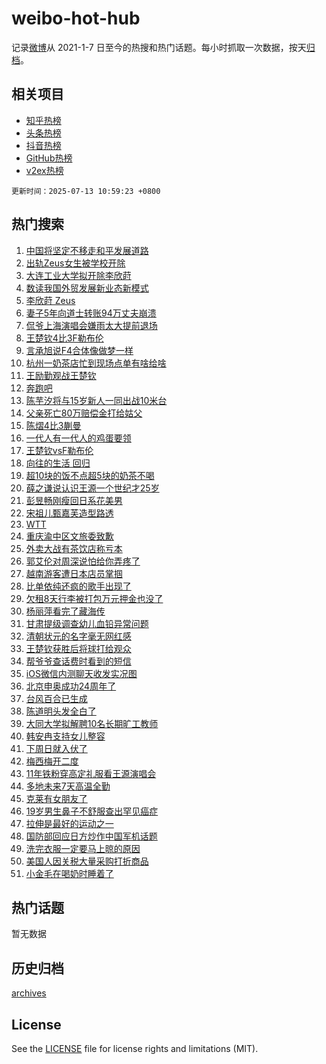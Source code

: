 # weibo-hot-hub

记录[微博](https://www.weibo.com)从 2021-1-7 日至今的热搜和热门话题。每小时抓取一次数据，按天[归档](archives)。

## 相关项目

- [知乎热榜](https://github.com/lonnyzhang423/zhihu-hot-hub)
- [头条热榜](https://github.com/lonnyzhang423/toutiao-hot-hub)
- [抖音热榜](https://github.com/lonnyzhang423/douyin-hot-hub)
- [GitHub热榜](https://github.com/lonnyzhang423/github-hot-hub)
- [v2ex热榜](https://github.com/lonnyzhang423/v2ex-hot-hub)


`更新时间：2025-07-13 10:59:23 +0800`

## 热门搜索

1. [中国将坚定不移走和平发展道路](https://m.weibo.cn/search?containerid=100103type%3D1%26t%3D10%26q%3D%23%E4%B8%AD%E5%9B%BD%E5%B0%86%E5%9D%9A%E5%AE%9A%E4%B8%8D%E7%A7%BB%E8%B5%B0%E5%92%8C%E5%B9%B3%E5%8F%91%E5%B1%95%E9%81%93%E8%B7%AF%23&stream_entry_id=51&isnewpage=1&extparam=seat%3D1%26cate%3D10103%26stream_entry_id%3D51%26filter_type%3Drealtimehot%26pos%3D0%26c_type%3D51%26dgr%3D0%26q%3D%2523%25E4%25B8%25AD%25E5%259B%25BD%25E5%25B0%2586%25E5%259D%259A%25E5%25AE%259A%25E4%25B8%258D%25E7%25A7%25BB%25E8%25B5%25B0%25E5%2592%258C%25E5%25B9%25B3%25E5%258F%2591%25E5%25B1%2595%25E9%2581%2593%25E8%25B7%25AF%2523%26display_time%3D1752375562%26pre_seqid%3D175237556250000559135)
1. [出轨Zeus女生被学校开除](https://m.weibo.cn/search?containerid=100103type%3D1%26t%3D10%26q%3D%E5%87%BA%E8%BD%A8Zeus%E5%A5%B3%E7%94%9F%E8%A2%AB%E5%AD%A6%E6%A0%A1%E5%BC%80%E9%99%A4&stream_entry_id=31&isnewpage=1&extparam=seat%3D1%26cate%3D5001%26stream_entry_id%3D31%26flag%3D1%26lcate%3D5001%26band_rank%3D1%26pos%3D0%26filter_type%3Drealtimehot%26q%3D%25E5%2587%25BA%25E8%25BD%25A8Zeus%25E5%25A5%25B3%25E7%2594%259F%25E8%25A2%25AB%25E5%25AD%25A6%25E6%25A0%25A1%25E5%25BC%2580%25E9%2599%25A4%26c_type%3D31%26dgr%3D0%26realpos%3D1%26display_time%3D1752375562%26pre_seqid%3D175237556250000559135)
1. [大连工业大学拟开除李欣莳](https://m.weibo.cn/search?containerid=100103type%3D1%26t%3D10%26q%3D%23%E5%A4%A7%E8%BF%9E%E5%B7%A5%E4%B8%9A%E5%A4%A7%E5%AD%A6%E6%8B%9F%E5%BC%80%E9%99%A4%E6%9D%8E%E6%AC%A3%E8%8E%B3%23&stream_entry_id=31&isnewpage=1&extparam=seat%3D1%26cate%3D5001%26stream_entry_id%3D31%26flag%3D1%26lcate%3D5001%26band_rank%3D2%26pos%3D1%26filter_type%3Drealtimehot%26q%3D%2523%25E5%25A4%25A7%25E8%25BF%259E%25E5%25B7%25A5%25E4%25B8%259A%25E5%25A4%25A7%25E5%25AD%25A6%25E6%258B%259F%25E5%25BC%2580%25E9%2599%25A4%25E6%259D%258E%25E6%25AC%25A3%25E8%258E%25B3%2523%26c_type%3D31%26dgr%3D0%26realpos%3D2%26display_time%3D1752375562%26pre_seqid%3D175237556250000559135)
1. [数读我国外贸发展新业态新模式](https://m.weibo.cn/search?containerid=100103type%3D1%26t%3D10%26q%3D%23%E6%95%B0%E8%AF%BB%E6%88%91%E5%9B%BD%E5%A4%96%E8%B4%B8%E5%8F%91%E5%B1%95%E6%96%B0%E4%B8%9A%E6%80%81%E6%96%B0%E6%A8%A1%E5%BC%8F%23&stream_entry_id=31&isnewpage=1&extparam=seat%3D1%26cate%3D5001%26stream_entry_id%3D31%26flag%3D0%26lcate%3D5001%26band_rank%3D3%26pos%3D2%26filter_type%3Drealtimehot%26q%3D%2523%25E6%2595%25B0%25E8%25AF%25BB%25E6%2588%2591%25E5%259B%25BD%25E5%25A4%2596%25E8%25B4%25B8%25E5%258F%2591%25E5%25B1%2595%25E6%2596%25B0%25E4%25B8%259A%25E6%2580%2581%25E6%2596%25B0%25E6%25A8%25A1%25E5%25BC%258F%2523%26c_type%3D31%26dgr%3D0%26realpos%3D3%26display_time%3D1752375562%26pre_seqid%3D175237556250000559135)
1. [李欣莳 Zeus](https://m.weibo.cn/search?containerid=100103type%3D1%26t%3D10%26q%3D%E6%9D%8E%E6%AC%A3%E8%8E%B3+Zeus&stream_entry_id=31&isnewpage=1&extparam=seat%3D1%26cate%3D5001%26stream_entry_id%3D31%26flag%3D1%26lcate%3D5001%26band_rank%3D4%26pos%3D3%26filter_type%3Drealtimehot%26q%3D%25E6%259D%258E%25E6%25AC%25A3%25E8%258E%25B3%2520Zeus%26c_type%3D31%26dgr%3D0%26realpos%3D4%26display_time%3D1752375562%26pre_seqid%3D175237556250000559135)
1. [妻子5年向道士转账94万丈夫崩溃](https://m.weibo.cn/search?containerid=100103type%3D1%26t%3D10%26q%3D%23%E5%A6%BB%E5%AD%905%E5%B9%B4%E5%90%91%E9%81%93%E5%A3%AB%E8%BD%AC%E8%B4%A694%E4%B8%87%E4%B8%88%E5%A4%AB%E5%B4%A9%E6%BA%83%23&stream_entry_id=31&isnewpage=1&extparam=seat%3D1%26cate%3D5001%26stream_entry_id%3D31%26flag%3D0%26lcate%3D5001%26band_rank%3D5%26pos%3D4%26filter_type%3Drealtimehot%26q%3D%2523%25E5%25A6%25BB%25E5%25AD%25905%25E5%25B9%25B4%25E5%2590%2591%25E9%2581%2593%25E5%25A3%25AB%25E8%25BD%25AC%25E8%25B4%25A694%25E4%25B8%2587%25E4%25B8%2588%25E5%25A4%25AB%25E5%25B4%25A9%25E6%25BA%2583%2523%26c_type%3D31%26dgr%3D0%26realpos%3D5%26display_time%3D1752375562%26pre_seqid%3D175237556250000559135)
1. [侃爷上海演唱会嫌雨太大提前退场](https://m.weibo.cn/search?containerid=100103type%3D1%26t%3D10%26q%3D%23%E4%BE%83%E7%88%B7%E4%B8%8A%E6%B5%B7%E6%BC%94%E5%94%B1%E4%BC%9A%E5%AB%8C%E9%9B%A8%E5%A4%AA%E5%A4%A7%E6%8F%90%E5%89%8D%E9%80%80%E5%9C%BA%23&stream_entry_id=31&isnewpage=1&extparam=seat%3D1%26cate%3D5001%26stream_entry_id%3D31%26flag%3D2%26lcate%3D5001%26band_rank%3D6%26pos%3D5%26filter_type%3Drealtimehot%26q%3D%2523%25E4%25BE%2583%25E7%2588%25B7%25E4%25B8%258A%25E6%25B5%25B7%25E6%25BC%2594%25E5%2594%25B1%25E4%25BC%259A%25E5%25AB%258C%25E9%259B%25A8%25E5%25A4%25AA%25E5%25A4%25A7%25E6%258F%2590%25E5%2589%258D%25E9%2580%2580%25E5%259C%25BA%2523%26c_type%3D31%26dgr%3D0%26realpos%3D6%26display_time%3D1752375562%26pre_seqid%3D175237556250000559135)
1. [王楚钦4比3F勒布伦](https://m.weibo.cn/search?containerid=100103type%3D1%26t%3D10%26q%3D%23%E7%8E%8B%E6%A5%9A%E9%92%A64%E6%AF%943F%E5%8B%92%E5%B8%83%E4%BC%A6%23&stream_entry_id=31&isnewpage=1&extparam=seat%3D1%26cate%3D5001%26stream_entry_id%3D31%26flag%3D1%26lcate%3D5001%26band_rank%3D7%26pos%3D6%26filter_type%3Drealtimehot%26q%3D%2523%25E7%258E%258B%25E6%25A5%259A%25E9%2592%25A64%25E6%25AF%25943F%25E5%258B%2592%25E5%25B8%2583%25E4%25BC%25A6%2523%26c_type%3D31%26dgr%3D0%26realpos%3D7%26display_time%3D1752375562%26pre_seqid%3D175237556250000559135)
1. [言承旭说F4合体像做梦一样](https://m.weibo.cn/search?containerid=100103type%3D1%26t%3D10%26q%3D%23%E8%A8%80%E6%89%BF%E6%97%AD%E8%AF%B4F4%E5%90%88%E4%BD%93%E5%83%8F%E5%81%9A%E6%A2%A6%E4%B8%80%E6%A0%B7%23&stream_entry_id=31&isnewpage=1&extparam=seat%3D1%26cate%3D5001%26stream_entry_id%3D31%26flag%3D1%26lcate%3D5001%26band_rank%3D8%26pos%3D7%26filter_type%3Drealtimehot%26q%3D%2523%25E8%25A8%2580%25E6%2589%25BF%25E6%2597%25AD%25E8%25AF%25B4F4%25E5%2590%2588%25E4%25BD%2593%25E5%2583%258F%25E5%2581%259A%25E6%25A2%25A6%25E4%25B8%2580%25E6%25A0%25B7%2523%26c_type%3D31%26dgr%3D0%26realpos%3D8%26display_time%3D1752375562%26pre_seqid%3D175237556250000559135)
1. [杭州一奶茶店忙到现场点单有啥给啥](https://m.weibo.cn/search?containerid=100103type%3D1%26t%3D10%26q%3D%23%E6%9D%AD%E5%B7%9E%E4%B8%80%E5%A5%B6%E8%8C%B6%E5%BA%97%E5%BF%99%E5%88%B0%E7%8E%B0%E5%9C%BA%E7%82%B9%E5%8D%95%E6%9C%89%E5%95%A5%E7%BB%99%E5%95%A5%23&stream_entry_id=31&isnewpage=1&extparam=seat%3D1%26cate%3D5001%26stream_entry_id%3D31%26flag%3D1%26lcate%3D5001%26band_rank%3D9%26pos%3D8%26filter_type%3Drealtimehot%26q%3D%2523%25E6%259D%25AD%25E5%25B7%259E%25E4%25B8%2580%25E5%25A5%25B6%25E8%258C%25B6%25E5%25BA%2597%25E5%25BF%2599%25E5%2588%25B0%25E7%258E%25B0%25E5%259C%25BA%25E7%2582%25B9%25E5%258D%2595%25E6%259C%2589%25E5%2595%25A5%25E7%25BB%2599%25E5%2595%25A5%2523%26c_type%3D31%26dgr%3D0%26realpos%3D9%26display_time%3D1752375562%26pre_seqid%3D175237556250000559135)
1. [王励勤观战王楚钦](https://m.weibo.cn/search?containerid=100103type%3D1%26t%3D10%26q%3D%23%E7%8E%8B%E5%8A%B1%E5%8B%A4%E8%A7%82%E6%88%98%E7%8E%8B%E6%A5%9A%E9%92%A6%23&stream_entry_id=31&isnewpage=1&extparam=seat%3D1%26cate%3D5001%26stream_entry_id%3D31%26flag%3D1%26lcate%3D5001%26band_rank%3D10%26pos%3D9%26filter_type%3Drealtimehot%26q%3D%2523%25E7%258E%258B%25E5%258A%25B1%25E5%258B%25A4%25E8%25A7%2582%25E6%2588%2598%25E7%258E%258B%25E6%25A5%259A%25E9%2592%25A6%2523%26c_type%3D31%26dgr%3D0%26realpos%3D10%26display_time%3D1752375562%26pre_seqid%3D175237556250000559135)
1. [奔跑吧](https://m.weibo.cn/search?containerid=100103type%3D1%26t%3D10%26q%3D%E5%A5%94%E8%B7%91%E5%90%A7&stream_entry_id=31&isnewpage=1&extparam=seat%3D1%26cate%3D5001%26stream_entry_id%3D31%26flag%3D1%26lcate%3D5001%26band_rank%3D11%26pos%3D10%26filter_type%3Drealtimehot%26q%3D%25E5%25A5%2594%25E8%25B7%2591%25E5%2590%25A7%26c_type%3D31%26dgr%3D0%26realpos%3D11%26display_time%3D1752375562%26pre_seqid%3D175237556250000559135)
1. [陈芋汐将与15岁新人一同出战10米台](https://m.weibo.cn/search?containerid=100103type%3D1%26t%3D10%26q%3D%23%E9%99%88%E8%8A%8B%E6%B1%90%E5%B0%86%E4%B8%8E15%E5%B2%81%E6%96%B0%E4%BA%BA%E4%B8%80%E5%90%8C%E5%87%BA%E6%88%9810%E7%B1%B3%E5%8F%B0%23&stream_entry_id=31&isnewpage=1&extparam=seat%3D1%26cate%3D5001%26stream_entry_id%3D31%26flag%3D1%26lcate%3D5001%26band_rank%3D12%26pos%3D11%26filter_type%3Drealtimehot%26q%3D%2523%25E9%2599%2588%25E8%258A%258B%25E6%25B1%2590%25E5%25B0%2586%25E4%25B8%258E15%25E5%25B2%2581%25E6%2596%25B0%25E4%25BA%25BA%25E4%25B8%2580%25E5%2590%258C%25E5%2587%25BA%25E6%2588%259810%25E7%25B1%25B3%25E5%258F%25B0%2523%26c_type%3D31%26dgr%3D0%26realpos%3D12%26display_time%3D1752375562%26pre_seqid%3D175237556250000559135)
1. [父亲死亡80万赔偿金打给姑父](https://m.weibo.cn/search?containerid=100103type%3D1%26t%3D10%26q%3D%23%E7%88%B6%E4%BA%B2%E6%AD%BB%E4%BA%A180%E4%B8%87%E8%B5%94%E5%81%BF%E9%87%91%E6%89%93%E7%BB%99%E5%A7%91%E7%88%B6%23&stream_entry_id=31&isnewpage=1&extparam=seat%3D1%26cate%3D5001%26stream_entry_id%3D31%26flag%3D0%26lcate%3D5001%26band_rank%3D13%26pos%3D12%26filter_type%3Drealtimehot%26q%3D%2523%25E7%2588%25B6%25E4%25BA%25B2%25E6%25AD%25BB%25E4%25BA%25A180%25E4%25B8%2587%25E8%25B5%2594%25E5%2581%25BF%25E9%2587%2591%25E6%2589%2593%25E7%25BB%2599%25E5%25A7%2591%25E7%2588%25B6%2523%26c_type%3D31%26dgr%3D0%26realpos%3D13%26display_time%3D1752375562%26pre_seqid%3D175237556250000559135)
1. [陈熠4比3蒯曼](https://m.weibo.cn/search?containerid=100103type%3D1%26t%3D10%26q%3D%23%E9%99%88%E7%86%A04%E6%AF%943%E8%92%AF%E6%9B%BC%23&stream_entry_id=31&isnewpage=1&extparam=seat%3D1%26cate%3D5001%26stream_entry_id%3D31%26flag%3D0%26lcate%3D5001%26band_rank%3D14%26pos%3D13%26filter_type%3Drealtimehot%26q%3D%2523%25E9%2599%2588%25E7%2586%25A04%25E6%25AF%25943%25E8%2592%25AF%25E6%259B%25BC%2523%26c_type%3D31%26dgr%3D0%26realpos%3D14%26display_time%3D1752375562%26pre_seqid%3D175237556250000559135)
1. [一代人有一代人的鸡蛋要领](https://m.weibo.cn/search?containerid=100103type%3D1%26t%3D10%26q%3D%23%E4%B8%80%E4%BB%A3%E4%BA%BA%E6%9C%89%E4%B8%80%E4%BB%A3%E4%BA%BA%E7%9A%84%E9%B8%A1%E8%9B%8B%E8%A6%81%E9%A2%86%23&stream_entry_id=31&isnewpage=1&extparam=seat%3D1%26cate%3D5001%26stream_entry_id%3D31%26flag%3D0%26lcate%3D5001%26band_rank%3D15%26pos%3D14%26filter_type%3Drealtimehot%26q%3D%2523%25E4%25B8%2580%25E4%25BB%25A3%25E4%25BA%25BA%25E6%259C%2589%25E4%25B8%2580%25E4%25BB%25A3%25E4%25BA%25BA%25E7%259A%2584%25E9%25B8%25A1%25E8%259B%258B%25E8%25A6%2581%25E9%25A2%2586%2523%26c_type%3D31%26dgr%3D0%26realpos%3D15%26display_time%3D1752375562%26pre_seqid%3D175237556250000559135)
1. [王楚钦vsF勒布伦](https://m.weibo.cn/search?containerid=100103type%3D1%26t%3D10%26q%3D%23%E7%8E%8B%E6%A5%9A%E9%92%A6vsF%E5%8B%92%E5%B8%83%E4%BC%A6%23&stream_entry_id=31&isnewpage=1&extparam=seat%3D1%26cate%3D5001%26stream_entry_id%3D31%26flag%3D0%26lcate%3D5001%26band_rank%3D16%26pos%3D15%26filter_type%3Drealtimehot%26q%3D%2523%25E7%258E%258B%25E6%25A5%259A%25E9%2592%25A6vsF%25E5%258B%2592%25E5%25B8%2583%25E4%25BC%25A6%2523%26c_type%3D31%26dgr%3D0%26realpos%3D16%26display_time%3D1752375562%26pre_seqid%3D175237556250000559135)
1. [向往的生活 回归](https://m.weibo.cn/search?containerid=100103type%3D1%26t%3D10%26q%3D%E5%90%91%E5%BE%80%E7%9A%84%E7%94%9F%E6%B4%BB+%E5%9B%9E%E5%BD%92&stream_entry_id=31&isnewpage=1&extparam=seat%3D1%26cate%3D5001%26stream_entry_id%3D31%26flag%3D0%26lcate%3D5001%26band_rank%3D17%26pos%3D16%26filter_type%3Drealtimehot%26q%3D%25E5%2590%2591%25E5%25BE%2580%25E7%259A%2584%25E7%2594%259F%25E6%25B4%25BB%2520%25E5%259B%259E%25E5%25BD%2592%26c_type%3D31%26dgr%3D0%26realpos%3D17%26display_time%3D1752375562%26pre_seqid%3D175237556250000559135)
1. [超10块的饭不点超5块的奶茶不喝](https://m.weibo.cn/search?containerid=100103type%3D1%26t%3D10%26q%3D%23%E8%B6%8510%E5%9D%97%E7%9A%84%E9%A5%AD%E4%B8%8D%E7%82%B9%E8%B6%855%E5%9D%97%E7%9A%84%E5%A5%B6%E8%8C%B6%E4%B8%8D%E5%96%9D%23&stream_entry_id=31&isnewpage=1&extparam=seat%3D1%26cate%3D5001%26stream_entry_id%3D31%26flag%3D1%26lcate%3D5001%26band_rank%3D18%26pos%3D17%26filter_type%3Drealtimehot%26q%3D%2523%25E8%25B6%258510%25E5%259D%2597%25E7%259A%2584%25E9%25A5%25AD%25E4%25B8%258D%25E7%2582%25B9%25E8%25B6%25855%25E5%259D%2597%25E7%259A%2584%25E5%25A5%25B6%25E8%258C%25B6%25E4%25B8%258D%25E5%2596%259D%2523%26c_type%3D31%26dgr%3D0%26realpos%3D18%26display_time%3D1752375562%26pre_seqid%3D175237556250000559135)
1. [薛之谦说认识王源一个世纪才25岁](https://m.weibo.cn/search?containerid=100103type%3D1%26t%3D10%26q%3D%23%E8%96%9B%E4%B9%8B%E8%B0%A6%E8%AF%B4%E8%AE%A4%E8%AF%86%E7%8E%8B%E6%BA%90%E4%B8%80%E4%B8%AA%E4%B8%96%E7%BA%AA%E6%89%8D25%E5%B2%81%23&stream_entry_id=31&isnewpage=1&extparam=seat%3D1%26cate%3D5001%26stream_entry_id%3D31%26flag%3D0%26lcate%3D5001%26band_rank%3D19%26pos%3D18%26filter_type%3Drealtimehot%26q%3D%2523%25E8%2596%259B%25E4%25B9%258B%25E8%25B0%25A6%25E8%25AF%25B4%25E8%25AE%25A4%25E8%25AF%2586%25E7%258E%258B%25E6%25BA%2590%25E4%25B8%2580%25E4%25B8%25AA%25E4%25B8%2596%25E7%25BA%25AA%25E6%2589%258D25%25E5%25B2%2581%2523%26c_type%3D31%26dgr%3D0%26realpos%3D19%26display_time%3D1752375562%26pre_seqid%3D175237556250000559135)
1. [彭昱畅刚瘦回日系花美男](https://m.weibo.cn/search?containerid=100103type%3D1%26t%3D10%26q%3D%23%E5%BD%AD%E6%98%B1%E7%95%85%E5%88%9A%E7%98%A6%E5%9B%9E%E6%97%A5%E7%B3%BB%E8%8A%B1%E7%BE%8E%E7%94%B7%23&stream_entry_id=31&isnewpage=1&extparam=seat%3D1%26cate%3D5001%26stream_entry_id%3D31%26flag%3D0%26lcate%3D5001%26band_rank%3D20%26pos%3D19%26filter_type%3Drealtimehot%26q%3D%2523%25E5%25BD%25AD%25E6%2598%25B1%25E7%2595%2585%25E5%2588%259A%25E7%2598%25A6%25E5%259B%259E%25E6%2597%25A5%25E7%25B3%25BB%25E8%258A%25B1%25E7%25BE%258E%25E7%2594%25B7%2523%26c_type%3D31%26dgr%3D0%26realpos%3D20%26display_time%3D1752375562%26pre_seqid%3D175237556250000559135)
1. [宋祖儿甄嘉芙造型路透](https://m.weibo.cn/search?containerid=100103type%3D1%26t%3D10%26q%3D%23%E5%AE%8B%E7%A5%96%E5%84%BF%E7%94%84%E5%98%89%E8%8A%99%E9%80%A0%E5%9E%8B%E8%B7%AF%E9%80%8F%23&stream_entry_id=31&isnewpage=1&extparam=seat%3D1%26cate%3D5001%26stream_entry_id%3D31%26flag%3D1%26lcate%3D5001%26band_rank%3D21%26pos%3D20%26filter_type%3Drealtimehot%26q%3D%2523%25E5%25AE%258B%25E7%25A5%2596%25E5%2584%25BF%25E7%2594%2584%25E5%2598%2589%25E8%258A%2599%25E9%2580%25A0%25E5%259E%258B%25E8%25B7%25AF%25E9%2580%258F%2523%26c_type%3D31%26dgr%3D0%26realpos%3D21%26display_time%3D1752375562%26pre_seqid%3D175237556250000559135)
1. [WTT](https://m.weibo.cn/search?containerid=100103type%3D1%26t%3D10%26q%3DWTT&stream_entry_id=31&isnewpage=1&extparam=seat%3D1%26cate%3D5001%26stream_entry_id%3D31%26flag%3D1%26lcate%3D5001%26band_rank%3D22%26pos%3D21%26filter_type%3Drealtimehot%26q%3DWTT%26c_type%3D31%26dgr%3D0%26realpos%3D22%26display_time%3D1752375562%26pre_seqid%3D175237556250000559135)
1. [重庆渝中区文旅委致歉](https://m.weibo.cn/search?containerid=100103type%3D1%26t%3D10%26q%3D%23%E9%87%8D%E5%BA%86%E6%B8%9D%E4%B8%AD%E5%8C%BA%E6%96%87%E6%97%85%E5%A7%94%E8%87%B4%E6%AD%89%23&stream_entry_id=31&isnewpage=1&extparam=seat%3D1%26cate%3D5001%26stream_entry_id%3D31%26flag%3D1%26lcate%3D5001%26band_rank%3D23%26pos%3D22%26filter_type%3Drealtimehot%26q%3D%2523%25E9%2587%258D%25E5%25BA%2586%25E6%25B8%259D%25E4%25B8%25AD%25E5%258C%25BA%25E6%2596%2587%25E6%2597%2585%25E5%25A7%2594%25E8%2587%25B4%25E6%25AD%2589%2523%26c_type%3D31%26dgr%3D0%26realpos%3D23%26display_time%3D1752375562%26pre_seqid%3D175237556250000559135)
1. [外卖大战有茶饮店称亏本](https://m.weibo.cn/search?containerid=100103type%3D1%26t%3D10%26q%3D%23%E5%A4%96%E5%8D%96%E5%A4%A7%E6%88%98%E6%9C%89%E8%8C%B6%E9%A5%AE%E5%BA%97%E7%A7%B0%E4%BA%8F%E6%9C%AC%23&stream_entry_id=31&isnewpage=1&extparam=seat%3D1%26cate%3D5001%26stream_entry_id%3D31%26flag%3D1%26lcate%3D5001%26band_rank%3D24%26pos%3D23%26filter_type%3Drealtimehot%26q%3D%2523%25E5%25A4%2596%25E5%258D%2596%25E5%25A4%25A7%25E6%2588%2598%25E6%259C%2589%25E8%258C%25B6%25E9%25A5%25AE%25E5%25BA%2597%25E7%25A7%25B0%25E4%25BA%258F%25E6%259C%25AC%2523%26c_type%3D31%26dgr%3D0%26realpos%3D24%26display_time%3D1752375562%26pre_seqid%3D175237556250000559135)
1. [郭艾伦对周深说怕给你弄疼了](https://m.weibo.cn/search?containerid=100103type%3D1%26t%3D10%26q%3D%E9%83%AD%E8%89%BE%E4%BC%A6%E5%AF%B9%E5%91%A8%E6%B7%B1%E8%AF%B4%E6%80%95%E7%BB%99%E4%BD%A0%E5%BC%84%E7%96%BC%E4%BA%86&stream_entry_id=31&isnewpage=1&extparam=seat%3D1%26cate%3D5001%26stream_entry_id%3D31%26flag%3D0%26lcate%3D5001%26band_rank%3D25%26pos%3D24%26filter_type%3Drealtimehot%26q%3D%25E9%2583%25AD%25E8%2589%25BE%25E4%25BC%25A6%25E5%25AF%25B9%25E5%2591%25A8%25E6%25B7%25B1%25E8%25AF%25B4%25E6%2580%2595%25E7%25BB%2599%25E4%25BD%25A0%25E5%25BC%2584%25E7%2596%25BC%25E4%25BA%2586%26c_type%3D31%26dgr%3D0%26realpos%3D25%26display_time%3D1752375562%26pre_seqid%3D175237556250000559135)
1. [越南游客遭日本店员掌掴](https://m.weibo.cn/search?containerid=100103type%3D1%26t%3D10%26q%3D%E8%B6%8A%E5%8D%97%E6%B8%B8%E5%AE%A2%E9%81%AD%E6%97%A5%E6%9C%AC%E5%BA%97%E5%91%98%E6%8E%8C%E6%8E%B4&stream_entry_id=31&isnewpage=1&extparam=seat%3D1%26cate%3D5001%26stream_entry_id%3D31%26flag%3D0%26lcate%3D5001%26band_rank%3D26%26pos%3D25%26filter_type%3Drealtimehot%26q%3D%25E8%25B6%258A%25E5%258D%2597%25E6%25B8%25B8%25E5%25AE%25A2%25E9%2581%25AD%25E6%2597%25A5%25E6%259C%25AC%25E5%25BA%2597%25E5%2591%2598%25E6%258E%258C%25E6%258E%25B4%26c_type%3D31%26dgr%3D0%26realpos%3D26%26display_time%3D1752375562%26pre_seqid%3D175237556250000559135)
1. [比单依纯还疯的歌手出现了](https://m.weibo.cn/search?containerid=100103type%3D1%26t%3D10%26q%3D%E6%AF%94%E5%8D%95%E4%BE%9D%E7%BA%AF%E8%BF%98%E7%96%AF%E7%9A%84%E6%AD%8C%E6%89%8B%E5%87%BA%E7%8E%B0%E4%BA%86&stream_entry_id=31&isnewpage=1&extparam=seat%3D1%26cate%3D5001%26stream_entry_id%3D31%26flag%3D0%26lcate%3D5001%26band_rank%3D27%26pos%3D26%26filter_type%3Drealtimehot%26q%3D%25E6%25AF%2594%25E5%258D%2595%25E4%25BE%259D%25E7%25BA%25AF%25E8%25BF%2598%25E7%2596%25AF%25E7%259A%2584%25E6%25AD%258C%25E6%2589%258B%25E5%2587%25BA%25E7%258E%25B0%25E4%25BA%2586%26c_type%3D31%26dgr%3D0%26realpos%3D27%26display_time%3D1752375562%26pre_seqid%3D175237556250000559135)
1. [欠租8天行李被打包万元押金也没了](https://m.weibo.cn/search?containerid=100103type%3D1%26t%3D10%26q%3D%23%E6%AC%A0%E7%A7%9F8%E5%A4%A9%E8%A1%8C%E6%9D%8E%E8%A2%AB%E6%89%93%E5%8C%85%E4%B8%87%E5%85%83%E6%8A%BC%E9%87%91%E4%B9%9F%E6%B2%A1%E4%BA%86%23&stream_entry_id=31&isnewpage=1&extparam=seat%3D1%26cate%3D5001%26stream_entry_id%3D31%26flag%3D1%26lcate%3D5001%26band_rank%3D28%26pos%3D27%26filter_type%3Drealtimehot%26q%3D%2523%25E6%25AC%25A0%25E7%25A7%259F8%25E5%25A4%25A9%25E8%25A1%258C%25E6%259D%258E%25E8%25A2%25AB%25E6%2589%2593%25E5%258C%2585%25E4%25B8%2587%25E5%2585%2583%25E6%258A%25BC%25E9%2587%2591%25E4%25B9%259F%25E6%25B2%25A1%25E4%25BA%2586%2523%26c_type%3D31%26dgr%3D0%26realpos%3D28%26display_time%3D1752375562%26pre_seqid%3D175237556250000559135)
1. [杨丽萍看完了藏海传](https://m.weibo.cn/search?containerid=100103type%3D1%26t%3D10%26q%3D%23%E6%9D%A8%E4%B8%BD%E8%90%8D%E7%9C%8B%E5%AE%8C%E4%BA%86%E8%97%8F%E6%B5%B7%E4%BC%A0%23&stream_entry_id=31&isnewpage=1&extparam=seat%3D1%26cate%3D5001%26stream_entry_id%3D31%26flag%3D1%26lcate%3D5001%26band_rank%3D29%26pos%3D28%26filter_type%3Drealtimehot%26q%3D%2523%25E6%259D%25A8%25E4%25B8%25BD%25E8%2590%258D%25E7%259C%258B%25E5%25AE%258C%25E4%25BA%2586%25E8%2597%258F%25E6%25B5%25B7%25E4%25BC%25A0%2523%26c_type%3D31%26dgr%3D0%26realpos%3D29%26display_time%3D1752375562%26pre_seqid%3D175237556250000559135)
1. [甘肃提级调查幼儿血铅异常问题](https://m.weibo.cn/search?containerid=100103type%3D1%26t%3D10%26q%3D%23%E7%94%98%E8%82%83%E6%8F%90%E7%BA%A7%E8%B0%83%E6%9F%A5%E5%B9%BC%E5%84%BF%E8%A1%80%E9%93%85%E5%BC%82%E5%B8%B8%E9%97%AE%E9%A2%98%23&stream_entry_id=31&isnewpage=1&extparam=seat%3D1%26cate%3D5001%26stream_entry_id%3D31%26flag%3D0%26lcate%3D5001%26band_rank%3D30%26pos%3D29%26filter_type%3Drealtimehot%26q%3D%2523%25E7%2594%2598%25E8%2582%2583%25E6%258F%2590%25E7%25BA%25A7%25E8%25B0%2583%25E6%259F%25A5%25E5%25B9%25BC%25E5%2584%25BF%25E8%25A1%2580%25E9%2593%2585%25E5%25BC%2582%25E5%25B8%25B8%25E9%2597%25AE%25E9%25A2%2598%2523%26c_type%3D31%26dgr%3D0%26realpos%3D30%26display_time%3D1752375562%26pre_seqid%3D175237556250000559135)
1. [清朝状元的名字毫无网红感](https://m.weibo.cn/search?containerid=100103type%3D1%26t%3D10%26q%3D%E6%B8%85%E6%9C%9D%E7%8A%B6%E5%85%83%E7%9A%84%E5%90%8D%E5%AD%97%E6%AF%AB%E6%97%A0%E7%BD%91%E7%BA%A2%E6%84%9F&stream_entry_id=31&isnewpage=1&extparam=seat%3D1%26cate%3D5001%26stream_entry_id%3D31%26flag%3D1%26lcate%3D5001%26band_rank%3D31%26pos%3D30%26filter_type%3Drealtimehot%26q%3D%25E6%25B8%2585%25E6%259C%259D%25E7%258A%25B6%25E5%2585%2583%25E7%259A%2584%25E5%2590%258D%25E5%25AD%2597%25E6%25AF%25AB%25E6%2597%25A0%25E7%25BD%2591%25E7%25BA%25A2%25E6%2584%259F%26c_type%3D31%26dgr%3D0%26realpos%3D31%26display_time%3D1752375562%26pre_seqid%3D175237556250000559135)
1. [王楚钦获胜后将球打给观众](https://m.weibo.cn/search?containerid=100103type%3D1%26t%3D10%26q%3D%E7%8E%8B%E6%A5%9A%E9%92%A6%E8%8E%B7%E8%83%9C%E5%90%8E%E5%B0%86%E7%90%83%E6%89%93%E7%BB%99%E8%A7%82%E4%BC%97&stream_entry_id=31&isnewpage=1&extparam=seat%3D1%26cate%3D5001%26stream_entry_id%3D31%26flag%3D1%26lcate%3D5001%26band_rank%3D32%26pos%3D31%26filter_type%3Drealtimehot%26q%3D%25E7%258E%258B%25E6%25A5%259A%25E9%2592%25A6%25E8%258E%25B7%25E8%2583%259C%25E5%2590%258E%25E5%25B0%2586%25E7%2590%2583%25E6%2589%2593%25E7%25BB%2599%25E8%25A7%2582%25E4%25BC%2597%26c_type%3D31%26dgr%3D0%26realpos%3D32%26display_time%3D1752375562%26pre_seqid%3D175237556250000559135)
1. [帮爷爷查话费时看到的短信](https://m.weibo.cn/search?containerid=100103type%3D1%26t%3D10%26q%3D%E5%B8%AE%E7%88%B7%E7%88%B7%E6%9F%A5%E8%AF%9D%E8%B4%B9%E6%97%B6%E7%9C%8B%E5%88%B0%E7%9A%84%E7%9F%AD%E4%BF%A1&stream_entry_id=31&isnewpage=1&extparam=seat%3D1%26cate%3D5001%26stream_entry_id%3D31%26flag%3D1%26lcate%3D5001%26band_rank%3D33%26pos%3D32%26filter_type%3Drealtimehot%26q%3D%25E5%25B8%25AE%25E7%2588%25B7%25E7%2588%25B7%25E6%259F%25A5%25E8%25AF%259D%25E8%25B4%25B9%25E6%2597%25B6%25E7%259C%258B%25E5%2588%25B0%25E7%259A%2584%25E7%259F%25AD%25E4%25BF%25A1%26c_type%3D31%26dgr%3D0%26realpos%3D33%26display_time%3D1752375562%26pre_seqid%3D175237556250000559135)
1. [iOS微信内测聊天收发实况图](https://m.weibo.cn/search?containerid=100103type%3D1%26t%3D10%26q%3D%23iOS%E5%BE%AE%E4%BF%A1%E5%86%85%E6%B5%8B%E8%81%8A%E5%A4%A9%E6%94%B6%E5%8F%91%E5%AE%9E%E5%86%B5%E5%9B%BE%23&stream_entry_id=31&isnewpage=1&extparam=seat%3D1%26cate%3D5001%26stream_entry_id%3D31%26flag%3D1%26lcate%3D5001%26band_rank%3D34%26pos%3D33%26filter_type%3Drealtimehot%26q%3D%2523iOS%25E5%25BE%25AE%25E4%25BF%25A1%25E5%2586%2585%25E6%25B5%258B%25E8%2581%258A%25E5%25A4%25A9%25E6%2594%25B6%25E5%258F%2591%25E5%25AE%259E%25E5%2586%25B5%25E5%259B%25BE%2523%26c_type%3D31%26dgr%3D0%26realpos%3D34%26display_time%3D1752375562%26pre_seqid%3D175237556250000559135)
1. [北京申奥成功24周年了](https://m.weibo.cn/search?containerid=100103type%3D1%26t%3D10%26q%3D%23%E5%8C%97%E4%BA%AC%E7%94%B3%E5%A5%A5%E6%88%90%E5%8A%9F24%E5%91%A8%E5%B9%B4%E4%BA%86%23&stream_entry_id=31&isnewpage=1&extparam=seat%3D1%26cate%3D5001%26stream_entry_id%3D31%26flag%3D0%26lcate%3D5001%26band_rank%3D35%26pos%3D34%26filter_type%3Drealtimehot%26q%3D%2523%25E5%258C%2597%25E4%25BA%25AC%25E7%2594%25B3%25E5%25A5%25A5%25E6%2588%2590%25E5%258A%259F24%25E5%2591%25A8%25E5%25B9%25B4%25E4%25BA%2586%2523%26c_type%3D31%26dgr%3D0%26realpos%3D35%26display_time%3D1752375562%26pre_seqid%3D175237556250000559135)
1. [台风百合已生成](https://m.weibo.cn/search?containerid=100103type%3D1%26t%3D10%26q%3D%23%E5%8F%B0%E9%A3%8E%E7%99%BE%E5%90%88%E5%B7%B2%E7%94%9F%E6%88%90%23&stream_entry_id=31&isnewpage=1&extparam=seat%3D1%26cate%3D5001%26stream_entry_id%3D31%26flag%3D0%26lcate%3D5001%26band_rank%3D36%26pos%3D35%26filter_type%3Drealtimehot%26q%3D%2523%25E5%258F%25B0%25E9%25A3%258E%25E7%2599%25BE%25E5%2590%2588%25E5%25B7%25B2%25E7%2594%259F%25E6%2588%2590%2523%26c_type%3D31%26dgr%3D0%26realpos%3D36%26display_time%3D1752375562%26pre_seqid%3D175237556250000559135)
1. [陈道明头发全白了](https://m.weibo.cn/search?containerid=100103type%3D1%26t%3D10%26q%3D%E9%99%88%E9%81%93%E6%98%8E%E5%A4%B4%E5%8F%91%E5%85%A8%E7%99%BD%E4%BA%86&stream_entry_id=31&isnewpage=1&extparam=seat%3D1%26cate%3D5001%26stream_entry_id%3D31%26flag%3D0%26lcate%3D5001%26band_rank%3D37%26pos%3D36%26filter_type%3Drealtimehot%26q%3D%25E9%2599%2588%25E9%2581%2593%25E6%2598%258E%25E5%25A4%25B4%25E5%258F%2591%25E5%2585%25A8%25E7%2599%25BD%25E4%25BA%2586%26c_type%3D31%26dgr%3D0%26realpos%3D37%26display_time%3D1752375562%26pre_seqid%3D175237556250000559135)
1. [大同大学拟解聘10名长期旷工教师](https://m.weibo.cn/search?containerid=100103type%3D1%26t%3D10%26q%3D%23%E5%A4%A7%E5%90%8C%E5%A4%A7%E5%AD%A6%E6%8B%9F%E8%A7%A3%E8%81%9810%E5%90%8D%E9%95%BF%E6%9C%9F%E6%97%B7%E5%B7%A5%E6%95%99%E5%B8%88%23&stream_entry_id=31&isnewpage=1&extparam=seat%3D1%26cate%3D5001%26stream_entry_id%3D31%26flag%3D0%26lcate%3D5001%26band_rank%3D38%26pos%3D37%26filter_type%3Drealtimehot%26q%3D%2523%25E5%25A4%25A7%25E5%2590%258C%25E5%25A4%25A7%25E5%25AD%25A6%25E6%258B%259F%25E8%25A7%25A3%25E8%2581%259810%25E5%2590%258D%25E9%2595%25BF%25E6%259C%259F%25E6%2597%25B7%25E5%25B7%25A5%25E6%2595%2599%25E5%25B8%2588%2523%26c_type%3D31%26dgr%3D0%26realpos%3D38%26display_time%3D1752375562%26pre_seqid%3D175237556250000559135)
1. [韩安冉支持女儿整容](https://m.weibo.cn/search?containerid=100103type%3D1%26t%3D10%26q%3D%23%E9%9F%A9%E5%AE%89%E5%86%89%E6%94%AF%E6%8C%81%E5%A5%B3%E5%84%BF%E6%95%B4%E5%AE%B9%23&stream_entry_id=31&isnewpage=1&extparam=seat%3D1%26cate%3D5001%26stream_entry_id%3D31%26flag%3D0%26lcate%3D5001%26band_rank%3D39%26pos%3D38%26filter_type%3Drealtimehot%26q%3D%2523%25E9%259F%25A9%25E5%25AE%2589%25E5%2586%2589%25E6%2594%25AF%25E6%258C%2581%25E5%25A5%25B3%25E5%2584%25BF%25E6%2595%25B4%25E5%25AE%25B9%2523%26c_type%3D31%26dgr%3D0%26realpos%3D39%26display_time%3D1752375562%26pre_seqid%3D175237556250000559135)
1. [下周日就入伏了](https://m.weibo.cn/search?containerid=100103type%3D1%26t%3D10%26q%3D%23%E4%B8%8B%E5%91%A8%E6%97%A5%E5%B0%B1%E5%85%A5%E4%BC%8F%E4%BA%86%23&stream_entry_id=31&isnewpage=1&extparam=seat%3D1%26cate%3D5001%26stream_entry_id%3D31%26flag%3D1%26lcate%3D5001%26band_rank%3D40%26pos%3D39%26filter_type%3Drealtimehot%26q%3D%2523%25E4%25B8%258B%25E5%2591%25A8%25E6%2597%25A5%25E5%25B0%25B1%25E5%2585%25A5%25E4%25BC%258F%25E4%25BA%2586%2523%26c_type%3D31%26dgr%3D0%26realpos%3D40%26display_time%3D1752375562%26pre_seqid%3D175237556250000559135)
1. [梅西梅开二度](https://m.weibo.cn/search?containerid=100103type%3D1%26t%3D10%26q%3D%E6%A2%85%E8%A5%BF%E6%A2%85%E5%BC%80%E4%BA%8C%E5%BA%A6&stream_entry_id=31&isnewpage=1&extparam=seat%3D1%26cate%3D5001%26stream_entry_id%3D31%26flag%3D1%26lcate%3D5001%26band_rank%3D41%26pos%3D40%26filter_type%3Drealtimehot%26q%3D%25E6%25A2%2585%25E8%25A5%25BF%25E6%25A2%2585%25E5%25BC%2580%25E4%25BA%258C%25E5%25BA%25A6%26c_type%3D31%26dgr%3D0%26realpos%3D41%26display_time%3D1752375562%26pre_seqid%3D175237556250000559135)
1. [11年铁粉穿高定礼服看王源演唱会](https://m.weibo.cn/search?containerid=100103type%3D1%26t%3D10%26q%3D%2311%E5%B9%B4%E9%93%81%E7%B2%89%E7%A9%BF%E9%AB%98%E5%AE%9A%E7%A4%BC%E6%9C%8D%E7%9C%8B%E7%8E%8B%E6%BA%90%E6%BC%94%E5%94%B1%E4%BC%9A%23&stream_entry_id=31&isnewpage=1&extparam=seat%3D1%26cate%3D5001%26stream_entry_id%3D31%26flag%3D0%26lcate%3D5001%26band_rank%3D42%26pos%3D41%26filter_type%3Drealtimehot%26q%3D%252311%25E5%25B9%25B4%25E9%2593%2581%25E7%25B2%2589%25E7%25A9%25BF%25E9%25AB%2598%25E5%25AE%259A%25E7%25A4%25BC%25E6%259C%258D%25E7%259C%258B%25E7%258E%258B%25E6%25BA%2590%25E6%25BC%2594%25E5%2594%25B1%25E4%25BC%259A%2523%26c_type%3D31%26dgr%3D0%26realpos%3D42%26display_time%3D1752375562%26pre_seqid%3D175237556250000559135)
1. [多地未来7天高温全勤](https://m.weibo.cn/search?containerid=100103type%3D1%26t%3D10%26q%3D%23%E5%A4%9A%E5%9C%B0%E6%9C%AA%E6%9D%A57%E5%A4%A9%E9%AB%98%E6%B8%A9%E5%85%A8%E5%8B%A4%23&stream_entry_id=31&isnewpage=1&extparam=seat%3D1%26cate%3D5001%26stream_entry_id%3D31%26flag%3D1%26lcate%3D5001%26band_rank%3D43%26pos%3D42%26filter_type%3Drealtimehot%26q%3D%2523%25E5%25A4%259A%25E5%259C%25B0%25E6%259C%25AA%25E6%259D%25A57%25E5%25A4%25A9%25E9%25AB%2598%25E6%25B8%25A9%25E5%2585%25A8%25E5%258B%25A4%2523%26c_type%3D31%26dgr%3D0%26realpos%3D43%26display_time%3D1752375562%26pre_seqid%3D175237556250000559135)
1. [克莱有女朋友了](https://m.weibo.cn/search?containerid=100103type%3D1%26t%3D10%26q%3D%23%E5%85%8B%E8%8E%B1%E6%9C%89%E5%A5%B3%E6%9C%8B%E5%8F%8B%E4%BA%86%23&stream_entry_id=31&isnewpage=1&extparam=seat%3D1%26cate%3D5001%26stream_entry_id%3D31%26flag%3D1%26lcate%3D5001%26band_rank%3D44%26pos%3D43%26filter_type%3Drealtimehot%26q%3D%2523%25E5%2585%258B%25E8%258E%25B1%25E6%259C%2589%25E5%25A5%25B3%25E6%259C%258B%25E5%258F%258B%25E4%25BA%2586%2523%26c_type%3D31%26dgr%3D0%26realpos%3D44%26display_time%3D1752375562%26pre_seqid%3D175237556250000559135)
1. [19岁男生鼻子不舒服查出罕见癌症](https://m.weibo.cn/search?containerid=100103type%3D1%26t%3D10%26q%3D%2319%E5%B2%81%E7%94%B7%E7%94%9F%E9%BC%BB%E5%AD%90%E4%B8%8D%E8%88%92%E6%9C%8D%E6%9F%A5%E5%87%BA%E7%BD%95%E8%A7%81%E7%99%8C%E7%97%87%23&stream_entry_id=31&isnewpage=1&extparam=seat%3D1%26cate%3D5001%26stream_entry_id%3D31%26flag%3D0%26lcate%3D5001%26band_rank%3D45%26pos%3D44%26filter_type%3Drealtimehot%26q%3D%252319%25E5%25B2%2581%25E7%2594%25B7%25E7%2594%259F%25E9%25BC%25BB%25E5%25AD%2590%25E4%25B8%258D%25E8%2588%2592%25E6%259C%258D%25E6%259F%25A5%25E5%2587%25BA%25E7%25BD%2595%25E8%25A7%2581%25E7%2599%258C%25E7%2597%2587%2523%26c_type%3D31%26dgr%3D0%26realpos%3D45%26display_time%3D1752375562%26pre_seqid%3D175237556250000559135)
1. [拉伸是最好的运动之一](https://m.weibo.cn/search?containerid=100103type%3D1%26t%3D10%26q%3D%23%E6%8B%89%E4%BC%B8%E6%98%AF%E6%9C%80%E5%A5%BD%E7%9A%84%E8%BF%90%E5%8A%A8%E4%B9%8B%E4%B8%80%23&stream_entry_id=31&isnewpage=1&extparam=seat%3D1%26cate%3D5001%26stream_entry_id%3D31%26flag%3D1%26lcate%3D5001%26band_rank%3D46%26pos%3D45%26filter_type%3Drealtimehot%26q%3D%2523%25E6%258B%2589%25E4%25BC%25B8%25E6%2598%25AF%25E6%259C%2580%25E5%25A5%25BD%25E7%259A%2584%25E8%25BF%2590%25E5%258A%25A8%25E4%25B9%258B%25E4%25B8%2580%2523%26c_type%3D31%26dgr%3D0%26realpos%3D46%26display_time%3D1752375562%26pre_seqid%3D175237556250000559135)
1. [国防部回应日方炒作中国军机话题](https://m.weibo.cn/search?containerid=100103type%3D1%26t%3D10%26q%3D%23%E5%9B%BD%E9%98%B2%E9%83%A8%E5%9B%9E%E5%BA%94%E6%97%A5%E6%96%B9%E7%82%92%E4%BD%9C%E4%B8%AD%E5%9B%BD%E5%86%9B%E6%9C%BA%E8%AF%9D%E9%A2%98%23&stream_entry_id=31&isnewpage=1&extparam=seat%3D1%26cate%3D5001%26stream_entry_id%3D31%26flag%3D1%26lcate%3D5001%26band_rank%3D47%26pos%3D46%26filter_type%3Drealtimehot%26q%3D%2523%25E5%259B%25BD%25E9%2598%25B2%25E9%2583%25A8%25E5%259B%259E%25E5%25BA%2594%25E6%2597%25A5%25E6%2596%25B9%25E7%2582%2592%25E4%25BD%259C%25E4%25B8%25AD%25E5%259B%25BD%25E5%2586%259B%25E6%259C%25BA%25E8%25AF%259D%25E9%25A2%2598%2523%26c_type%3D31%26dgr%3D0%26realpos%3D47%26display_time%3D1752375562%26pre_seqid%3D175237556250000559135)
1. [洗完衣服一定要马上晾的原因](https://m.weibo.cn/search?containerid=100103type%3D1%26t%3D10%26q%3D%23%E6%B4%97%E5%AE%8C%E8%A1%A3%E6%9C%8D%E4%B8%80%E5%AE%9A%E8%A6%81%E9%A9%AC%E4%B8%8A%E6%99%BE%E7%9A%84%E5%8E%9F%E5%9B%A0%23&stream_entry_id=31&isnewpage=1&extparam=seat%3D1%26cate%3D5001%26stream_entry_id%3D31%26flag%3D0%26lcate%3D5001%26band_rank%3D48%26pos%3D47%26filter_type%3Drealtimehot%26q%3D%2523%25E6%25B4%2597%25E5%25AE%258C%25E8%25A1%25A3%25E6%259C%258D%25E4%25B8%2580%25E5%25AE%259A%25E8%25A6%2581%25E9%25A9%25AC%25E4%25B8%258A%25E6%2599%25BE%25E7%259A%2584%25E5%258E%259F%25E5%259B%25A0%2523%26c_type%3D31%26dgr%3D0%26realpos%3D48%26display_time%3D1752375562%26pre_seqid%3D175237556250000559135)
1. [美国人因关税大量采购打折商品](https://m.weibo.cn/search?containerid=100103type%3D1%26t%3D10%26q%3D%23%E7%BE%8E%E5%9B%BD%E4%BA%BA%E5%9B%A0%E5%85%B3%E7%A8%8E%E5%A4%A7%E9%87%8F%E9%87%87%E8%B4%AD%E6%89%93%E6%8A%98%E5%95%86%E5%93%81%23&stream_entry_id=31&isnewpage=1&extparam=seat%3D1%26cate%3D5001%26stream_entry_id%3D31%26flag%3D0%26lcate%3D5001%26band_rank%3D49%26pos%3D48%26filter_type%3Drealtimehot%26q%3D%2523%25E7%25BE%258E%25E5%259B%25BD%25E4%25BA%25BA%25E5%259B%25A0%25E5%2585%25B3%25E7%25A8%258E%25E5%25A4%25A7%25E9%2587%258F%25E9%2587%2587%25E8%25B4%25AD%25E6%2589%2593%25E6%258A%2598%25E5%2595%2586%25E5%2593%2581%2523%26c_type%3D31%26dgr%3D0%26realpos%3D49%26display_time%3D1752375562%26pre_seqid%3D175237556250000559135)
1. [小金毛在喝奶时睡着了](https://m.weibo.cn/search?containerid=100103type%3D1%26t%3D10%26q%3D%23%E5%B0%8F%E9%87%91%E6%AF%9B%E5%9C%A8%E5%96%9D%E5%A5%B6%E6%97%B6%E7%9D%A1%E7%9D%80%E4%BA%86%23&stream_entry_id=31&isnewpage=1&extparam=seat%3D1%26cate%3D5001%26stream_entry_id%3D31%26flag%3D1%26lcate%3D5001%26band_rank%3D50%26pos%3D49%26filter_type%3Drealtimehot%26q%3D%2523%25E5%25B0%258F%25E9%2587%2591%25E6%25AF%259B%25E5%259C%25A8%25E5%2596%259D%25E5%25A5%25B6%25E6%2597%25B6%25E7%259D%25A1%25E7%259D%2580%25E4%25BA%2586%2523%26c_type%3D31%26dgr%3D0%26realpos%3D50%26display_time%3D1752375562%26pre_seqid%3D175237556250000559135)

## 热门话题

暂无数据

## 历史归档

[archives](archives)

## License

See the [LICENSE](LICENSE) file for license rights and limitations (MIT).

